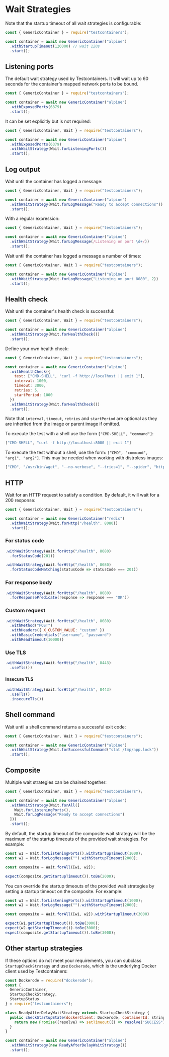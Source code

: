 # Wait Strategies

Note that the startup timeout of all wait strategies is configurable:

```javascript
const { GenericContainer } = require("testcontainers");

const container = await new GenericContainer("alpine")
  .withStartupTimeout(120000) // wait 120s
  .start();
```

## Listening ports

The default wait strategy used by Testcontainers. It will wait up to 60 seconds for the container's mapped network ports to be bound.

```javascript
const { GenericContainer } = require("testcontainers");

const container = await new GenericContainer("alpine")
  .withExposedPorts(6379)
  .start();
```

It can be set explicitly but is not required:

```javascript
const { GenericContainer, Wait } = require("testcontainers");

const container = await new GenericContainer("alpine")
  .withExposedPorts(6379)
  .withWaitStrategy(Wait.forListeningPorts())
  .start();
```

## Log output

Wait until the container has logged a message:

```javascript
const { GenericContainer, Wait } = require("testcontainers");

const container = await new GenericContainer("alpine")
  .withWaitStrategy(Wait.forLogMessage("Ready to accept connections"))
  .start();
```

With a regular expression:

```javascript
const { GenericContainer, Wait } = require("testcontainers");

const container = await new GenericContainer("alpine")
  .withWaitStrategy(Wait.forLogMessage(/Listening on port \d+/))
  .start();
```

Wait until the container has logged a message a number of times:

```javascript
const { GenericContainer, Wait } = require("testcontainers");

const container = await new GenericContainer("alpine")
  .withWaitStrategy(Wait.forLogMessage("Listening on port 8080", 2))
  .start();
```

## Health check

Wait until the container's health check is successful:

```javascript
const { GenericContainer, Wait } = require("testcontainers");

const container = await new GenericContainer("alpine")
  .withWaitStrategy(Wait.forHealthCheck())
  .start();
```

Define your own health check:

```javascript
const { GenericContainer, Wait } = require("testcontainers");

const container = await new GenericContainer("alpine")
  .withHealthCheck({
    test: ["CMD-SHELL", "curl -f http://localhost || exit 1"],
    interval: 1000,
    timeout: 3000,
    retries: 5,
    startPeriod: 1000
  })
  .withWaitStrategy(Wait.forHealthCheck())
  .start();
```

Note that `interval`, `timeout`, `retries` and `startPeriod` are optional as they are inherited from the image or parent image if omitted.

To execute the test with a shell use the form `["CMD-SHELL", "command"]`:

```javascript
["CMD-SHELL", "curl -f http://localhost:8000 || exit 1"]
```

To execute the test without a shell, use the form: `["CMD", "command", "arg1", "arg2"]`. This may be needed when working with distroless images:

```javascript
["CMD", "/usr/bin/wget", "--no-verbose", "--tries=1", "--spider", "http://localhost:8080/hello-world"]
```

## HTTP

Wait for an HTTP request to satisfy a condition. By default, it will wait for a 200 response:

```javascript
const { GenericContainer, Wait } = require("testcontainers");

const container = await new GenericContainer("redis")
  .withWaitStrategy(Wait.forHttp("/health", 8080))
  .start();
```

### For status code

```javascript
.withWaitStrategy(Wait.forHttp("/health", 8080)
  .forStatusCode(201))

.withWaitStrategy(Wait.forHttp("/health", 8080)
  .forStatusCodeMatching(statusCode => statusCode === 201))
```

### For response body

```javascript
.withWaitStrategy(Wait.forHttp("/health", 8080)
  .forResponsePredicate(response => response === "OK"))
```

### Custom request

```javascript
.withWaitStrategy(Wait.forHttp("/health", 8080)
  .withMethod("POST")
  .withHeaders({ X_CUSTOM_VALUE: "custom" })
  .withBasicCredentials("username", "password")
  .withReadTimeout(10000))
```

### Use TLS

```javascript
.withWaitStrategy(Wait.forHttp("/health", 8443)
  .useTls())
```

#### Insecure TLS

```javascript
.withWaitStrategy(Wait.forHttp("/health", 8443)
  .useTls()
  .insecureTls())
```

## Shell command

Wait until a shell command returns a successful exit code:

```javascript
const { GenericContainer, Wait } = require("testcontainers");

const container = await new GenericContainer("alpine")
  .withWaitStrategy(Wait.forSuccessfulCommand("stat /tmp/app.lock"))
  .start();
```

## Composite

Multiple wait strategies can be chained together:

```javascript
const { GenericContainer, Wait } = require("testcontainers");

const container = await new GenericContainer("alpine")
  .withWaitStrategy(Wait.forAll([
    Wait.forListeningPorts(),
    Wait.forLogMessage("Ready to accept connections")
  ]))
  .start();
```

By default, the startup timeout of the composite wait strategy will be the maximum of the startup timeouts of the provided wait strategies. For example:

```javascript
const w1 = Wait.forListeningPorts().withStartupTimeout(1000);
const w1 = Wait.forLogMessage("").withStartupTimeout(2000);

const composite = Wait.forAll([w1, w2]);

expect(composite.getStartupTimeout()).toBe(2000);
```

You can override the startup timeouts of the provided wait strategies by setting a startup timeout on the composite. For example:

```javascript
const w1 = Wait.forListeningPorts().withStartupTimeout(1000);
const w1 = Wait.forLogMessage("").withStartupTimeout(2000);

const composite = Wait.forAll([w1, w2]).withStartupTimeout(3000)

expect(w1.getStartupTimeout()).toBe(3000);
expect(w2.getStartupTimeout()).toBe(3000);
expect(composite.getStartupTimeout()).toBe(3000);
```

## Other startup strategies

If these options do not meet your requirements, you can subclass `StartupCheckStrategy` and use `Dockerode`, which is the underlying Docker client used by Testcontainers:

```javascript
const Dockerode = require("dockerode");
const { 
  GenericContainer, 
  StartupCheckStrategy,
  StartupStatus
} = require("testcontainers");

class ReadyAfterDelayWaitStrategy extends StartupCheckStrategy {
  public checkStartupState(dockerClient: Dockerode, containerId: string): Promise<StartupStatus> {
    return new Promise((resolve) => setTimeout(() => resolve("SUCCESS"), 3000));
  }
}

const container = await new GenericContainer("alpine")
  .withWaitStrategy(new ReadyAfterDelayWaitStrategy())
  .start();
```
